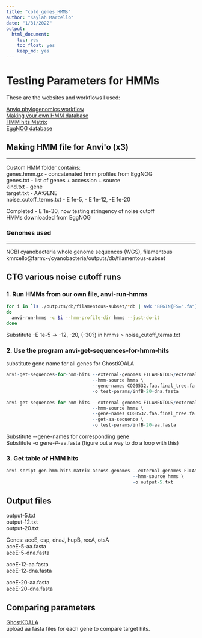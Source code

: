 ```yaml
---
title: "cold_genes_HMMs"
author: "Kaylah Marcello"
date: "1/31/2022"
output:
  html_document:
    toc: yes
    toc_float: yes
    keep_md: yes
---
```


# Testing Parameters for HMMs 

These are the websites and workflows I used:

[Anvio phylogenomics workflow](https://merenlab.org/2017/06/07/phylogenomics/)  
[Making your own HMM database](https://merenlab.org/2016/05/21/archaeal-single-copy-genes/)  
[HMM hits Matrix](https://anvio.org/help/main/programs/anvi-script-gen-hmm-hits-matrix-across-genomes/)  
[EggNOG database](http://eggnog5.embl.de/#/app/results)

## Making HMM file for Anvi'o (x3)
***
Custom HMM folder contains:  
genes.hmm.gz - concatenated hmm profiles from EggNOG  
genes.txt - list of genes + accession + source  
kind.txt - gene  
target.txt - AA:GENE  
noise_cutoff_terms.txt - E 1e-5, - E 1e-12, -E 1e-20  

Completed - E 1e-30, now testing stringency of noise cutoff  
HMMs downloaded from EggNOG  

### Genomes used
***
NCBI cyanobacteria whole genome sequences (WGS), filamentous  
kmrcello@farm:~/cyanobacteria/outputs/db/filamentous-subset  

## CTG various noise cutoff runs

### 1. Run HMMs from our own file, anvi-run-hmms

```bash
for i in `ls ./outputs/db/filamentous-subset/*db | awk 'BEGIN{FS=".fa"}{print $1}'`
do
  anvi-run-hmms -c $i --hmm-profile-dir hmms --just-do-it
done
```
Substitute -E 1e-5 -> -12, -20, (-30?) in hmms > noise_cutoff_terms.txt  

### 2. Use the program anvi-get-sequences-for-hmm-hits 
substitute gene name for all genes for GhostKOALA

```r
anvi-get-sequences-for-hmm-hits --external-genomes FILAMENTOUS/external-genomes-filamentous-names.tsv \
                                --hmm-source hmms \
                                --gene-names COG0532.faa.final_tree.fa \
                                -o test-params/infB-20-dna.fasta  
  
anvi-get-sequences-for-hmm-hits --external-genomes FILAMENTOUS/external-genomes-filamentous-names.tsv \
                                --hmm-source hmms \
                                --gene-names COG0532.faa.final_tree.fa \
                                --get-aa-sequence \
                                -o test-params/infB-20-aa.fasta  
```
Substitute --gene-names for corresponding gene  
Substitute -o gene-#-aa.fasta 
(figure out a way to do a loop with this)

### 3. Get table of HMM hits

```r
anvi-script-gen-hmm-hits-matrix-across-genomes --external-genomes FILAMENTOUS/external-genomes-filamentous-names.tsv \
                                               --hmm-source hmms \
                                               -o output-5.txt
```

## Output files
output-5.txt  
output-12.txt  
output-20.txt  

Genes: aceE, csp, dnaJ, hupB, recA, otsA  
aceE-5-aa.fasta  
aceE-5-dna.fasta  

aceE-12-aa.fasta  
aceE-12-dna.fasta  

aceE-20-aa.fasta  
aceE-20-dna.fasta  

## Comparing parameters
[GhostKOALA](https://www.kegg.jp/ghostkoala/)  
upload aa fasta files for each gene to compare target hits.
